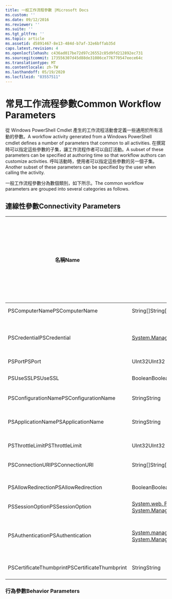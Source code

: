 ```yaml
---
title: 一般工作流程參數 |Microsoft Docs
ms.custom: ''
ms.date: 09/12/2016
ms.reviewer: ''
ms.suite: ''
ms.tgt_pltfrm: ''
ms.topic: article
ms.assetid: d5891467-8e13-484d-b7af-32e6bffab35d
caps.latest.revision: 4
ms.openlocfilehash: c436ad017be72d97c26552c85d9fd212892ec731
ms.sourcegitcommit: 173556307d45d88de31086ce776770547eece64c
ms.translationtype: MT
ms.contentlocale: zh-TW
ms.lasthandoff: 05/19/2020
ms.locfileid: "83557511"
---
```

# <a name="common-workflow-parameters"></a><span data-ttu-id="bb51a-102">常見工作流程參數</span><span class="sxs-lookup"><span data-stu-id="bb51a-102">Common Workflow Parameters</span></span>

<span data-ttu-id="bb51a-103">從 Windows PowerShell Cmdlet 產生的工作流程活動會定義一些通用於所有活動的參數。</span><span class="sxs-lookup"><span data-stu-id="bb51a-103">A workflow activity generated from a Windows PowerShell cmdlet  defines a number of parameters that common to all activities.</span></span> <span data-ttu-id="bb51a-104">在撰寫時可以指定這些參數的子集，讓工作流程作者可以自訂活動。</span><span class="sxs-lookup"><span data-stu-id="bb51a-104">A subset of these parameters can be specified at authoring time so that workflow authors can customize activities.</span></span> <span data-ttu-id="bb51a-105">呼叫活動時，使用者可以指定這些參數的另一個子集。</span><span class="sxs-lookup"><span data-stu-id="bb51a-105">Another subset of these parameters can be specified by the user when calling the activity.</span></span>

<span data-ttu-id="bb51a-106">一般工作流程參數分為數個類別，如下所示。</span><span class="sxs-lookup"><span data-stu-id="bb51a-106">The common workflow parameters are grouped into several categories as follows.</span></span>

## <a name="connectivity-parameters"></a><span data-ttu-id="bb51a-107">連線性參數</span><span class="sxs-lookup"><span data-stu-id="bb51a-107">Connectivity Parameters</span></span>

|<span data-ttu-id="bb51a-108">名稱</span><span class="sxs-lookup"><span data-stu-id="bb51a-108">Name</span></span>|<span data-ttu-id="bb51a-109">類型</span><span class="sxs-lookup"><span data-stu-id="bb51a-109">Type</span></span>|<span data-ttu-id="bb51a-110">描述</span><span class="sxs-lookup"><span data-stu-id="bb51a-110">Description</span></span>|<span data-ttu-id="bb51a-111">使用者可以在執行時間時指定嗎？</span><span class="sxs-lookup"><span data-stu-id="bb51a-111">Can be specified by end user at execution time?</span></span>|<span data-ttu-id="bb51a-112">在撰寫時可以由工作流程作者指定嗎？</span><span class="sxs-lookup"><span data-stu-id="bb51a-112">Can be specified by workflow author at authoring time?</span></span>|<span data-ttu-id="bb51a-113">可由工作流程作者在具現化時指定嗎？</span><span class="sxs-lookup"><span data-stu-id="bb51a-113">Can be specified by workflow author at instantiation?</span></span>|
|----------|----------|-----------------|-----------------------------------------------------|------------------------------------------------------------|-----------------------------------------------------------|
|<span data-ttu-id="bb51a-114">PSComputerName</span><span class="sxs-lookup"><span data-stu-id="bb51a-114">PSComputerName</span></span>|<span data-ttu-id="bb51a-115">String[]</span><span class="sxs-lookup"><span data-stu-id="bb51a-115">String[]</span></span>|<span data-ttu-id="bb51a-116">要啟動作業的電腦名稱稱清單。</span><span class="sxs-lookup"><span data-stu-id="bb51a-116">A list of computer names for which to launch jobs.</span></span>|<span data-ttu-id="bb51a-117">是</span><span class="sxs-lookup"><span data-stu-id="bb51a-117">Yes</span></span>|<span data-ttu-id="bb51a-118">是</span><span class="sxs-lookup"><span data-stu-id="bb51a-118">Yes</span></span>|<span data-ttu-id="bb51a-119">是</span><span class="sxs-lookup"><span data-stu-id="bb51a-119">Yes</span></span>|
|<span data-ttu-id="bb51a-120">PSCredential</span><span class="sxs-lookup"><span data-stu-id="bb51a-120">PSCredential</span></span>|[<span data-ttu-id="bb51a-121">System.Management.Automation.PSCredential</span><span class="sxs-lookup"><span data-stu-id="bb51a-121">System.Management.Automation.PSCredential</span></span>](/dotnet/api/System.Management.Automation.PSCredential)|<span data-ttu-id="bb51a-122">用來登入 PSComputerName 參數所指定之電腦的驗證認證。</span><span class="sxs-lookup"><span data-stu-id="bb51a-122">The authentication credential to use to login to the computers specified by the PSComputerName parameter.</span></span> <span data-ttu-id="bb51a-123">只有在指定 PSComputerName 時，此參數才有效。</span><span class="sxs-lookup"><span data-stu-id="bb51a-123">This parameter is valid only if PSComputerName is specified.</span></span>|<span data-ttu-id="bb51a-124">是</span><span class="sxs-lookup"><span data-stu-id="bb51a-124">Yes</span></span>|<span data-ttu-id="bb51a-125">是</span><span class="sxs-lookup"><span data-stu-id="bb51a-125">Yes</span></span>|<span data-ttu-id="bb51a-126">是</span><span class="sxs-lookup"><span data-stu-id="bb51a-126">Yes</span></span>|
|<span data-ttu-id="bb51a-127">PSPort</span><span class="sxs-lookup"><span data-stu-id="bb51a-127">PSPort</span></span>|<span data-ttu-id="bb51a-128">UInt32</span><span class="sxs-lookup"><span data-stu-id="bb51a-128">UInt32</span></span>|<span data-ttu-id="bb51a-129">要用來執行工作流程的埠。</span><span class="sxs-lookup"><span data-stu-id="bb51a-129">The port to be used to run the workflow.</span></span>|<span data-ttu-id="bb51a-130">是</span><span class="sxs-lookup"><span data-stu-id="bb51a-130">Yes</span></span>|<span data-ttu-id="bb51a-131">是</span><span class="sxs-lookup"><span data-stu-id="bb51a-131">Yes</span></span>|<span data-ttu-id="bb51a-132">是</span><span class="sxs-lookup"><span data-stu-id="bb51a-132">Yes</span></span>|
|<span data-ttu-id="bb51a-133">PSUseSSL</span><span class="sxs-lookup"><span data-stu-id="bb51a-133">PSUseSSL</span></span>|<span data-ttu-id="bb51a-134">Boolean</span><span class="sxs-lookup"><span data-stu-id="bb51a-134">Boolean</span></span>|<span data-ttu-id="bb51a-135">使用安全通訊端層（SSL）通訊協定來建立遠端電腦的安全連線，以執行工作流程。</span><span class="sxs-lookup"><span data-stu-id="bb51a-135">Use Secure Sockets Layer (SSL) protocol to establish a secure connection to the remote computer to run the workflow.</span></span>|<span data-ttu-id="bb51a-136">是</span><span class="sxs-lookup"><span data-stu-id="bb51a-136">Yes</span></span>|<span data-ttu-id="bb51a-137">是</span><span class="sxs-lookup"><span data-stu-id="bb51a-137">Yes</span></span>|<span data-ttu-id="bb51a-138">是</span><span class="sxs-lookup"><span data-stu-id="bb51a-138">Yes</span></span>|
|<span data-ttu-id="bb51a-139">PSConfigurationName</span><span class="sxs-lookup"><span data-stu-id="bb51a-139">PSConfigurationName</span></span>|<span data-ttu-id="bb51a-140">String</span><span class="sxs-lookup"><span data-stu-id="bb51a-140">String</span></span>|<span data-ttu-id="bb51a-141">用來執行工作流程的會話設定。</span><span class="sxs-lookup"><span data-stu-id="bb51a-141">The session configuration used to run the workflow.</span></span>|<span data-ttu-id="bb51a-142">是</span><span class="sxs-lookup"><span data-stu-id="bb51a-142">Yes</span></span>|<span data-ttu-id="bb51a-143">是</span><span class="sxs-lookup"><span data-stu-id="bb51a-143">Yes</span></span>|<span data-ttu-id="bb51a-144">是</span><span class="sxs-lookup"><span data-stu-id="bb51a-144">Yes</span></span>|
|<span data-ttu-id="bb51a-145">PSApplicationName</span><span class="sxs-lookup"><span data-stu-id="bb51a-145">PSApplicationName</span></span>|<span data-ttu-id="bb51a-146">String</span><span class="sxs-lookup"><span data-stu-id="bb51a-146">String</span></span>|<span data-ttu-id="bb51a-147">工作流程執行之連接 URI 的應用程式名稱部分。</span><span class="sxs-lookup"><span data-stu-id="bb51a-147">The application name portion of the connection URI for the workflow execution.</span></span> <span data-ttu-id="bb51a-148">只有當您不使用 ConnectionURI 參數時，才使用此參數。</span><span class="sxs-lookup"><span data-stu-id="bb51a-148">Use this parameter only when you are not using the ConnectionURI parameter.</span></span>|<span data-ttu-id="bb51a-149">是</span><span class="sxs-lookup"><span data-stu-id="bb51a-149">Yes</span></span>|<span data-ttu-id="bb51a-150">是</span><span class="sxs-lookup"><span data-stu-id="bb51a-150">Yes</span></span>|<span data-ttu-id="bb51a-151">是</span><span class="sxs-lookup"><span data-stu-id="bb51a-151">Yes</span></span>|
|<span data-ttu-id="bb51a-152">PSThrottleLimit</span><span class="sxs-lookup"><span data-stu-id="bb51a-152">PSThrottleLimit</span></span>|<span data-ttu-id="bb51a-153">UInt32</span><span class="sxs-lookup"><span data-stu-id="bb51a-153">UInt32</span></span>|<span data-ttu-id="bb51a-154">可建立來執行工作流程的最大並行連接數目。</span><span class="sxs-lookup"><span data-stu-id="bb51a-154">The maximum number of concurrent connections that can be established to run the workflow.</span></span>|<span data-ttu-id="bb51a-155">是</span><span class="sxs-lookup"><span data-stu-id="bb51a-155">Yes</span></span>|<span data-ttu-id="bb51a-156">TBD</span><span class="sxs-lookup"><span data-stu-id="bb51a-156">TBD</span></span>|<span data-ttu-id="bb51a-157">是</span><span class="sxs-lookup"><span data-stu-id="bb51a-157">Yes</span></span>|
|<span data-ttu-id="bb51a-158">PSConnectionURI</span><span class="sxs-lookup"><span data-stu-id="bb51a-158">PSConnectionURI</span></span>|<span data-ttu-id="bb51a-159">String[]</span><span class="sxs-lookup"><span data-stu-id="bb51a-159">String[]</span></span>|<span data-ttu-id="bb51a-160">完整 Uri 陣列，指定用來執行工作流程之互動式會話的端點。</span><span class="sxs-lookup"><span data-stu-id="bb51a-160">An array of fully-qualified URIs that specify the endpoints for the interactive sessions used to run the workflow.</span></span>|<span data-ttu-id="bb51a-161">是</span><span class="sxs-lookup"><span data-stu-id="bb51a-161">Yes</span></span>|<span data-ttu-id="bb51a-162">是</span><span class="sxs-lookup"><span data-stu-id="bb51a-162">Yes</span></span>|<span data-ttu-id="bb51a-163">是</span><span class="sxs-lookup"><span data-stu-id="bb51a-163">Yes</span></span>|
|<span data-ttu-id="bb51a-164">PSAllowRedirection</span><span class="sxs-lookup"><span data-stu-id="bb51a-164">PSAllowRedirection</span></span>|<span data-ttu-id="bb51a-165">Boolean</span><span class="sxs-lookup"><span data-stu-id="bb51a-165">Boolean</span></span>|<span data-ttu-id="bb51a-166">指定是否允許將這個連接重新導向至替代 URI，以執行工作流程。</span><span class="sxs-lookup"><span data-stu-id="bb51a-166">Specifies whether to allow redirection of this connection to an alternate URI to run the workflow.</span></span>|<span data-ttu-id="bb51a-167">是</span><span class="sxs-lookup"><span data-stu-id="bb51a-167">Yes</span></span>|<span data-ttu-id="bb51a-168">是</span><span class="sxs-lookup"><span data-stu-id="bb51a-168">Yes</span></span>|<span data-ttu-id="bb51a-169">是</span><span class="sxs-lookup"><span data-stu-id="bb51a-169">Yes</span></span>|
|<span data-ttu-id="bb51a-170">PSSessionOption</span><span class="sxs-lookup"><span data-stu-id="bb51a-170">PSSessionOption</span></span>|[<span data-ttu-id="bb51a-171">System.web. Pssessionoption （自動化）</span><span class="sxs-lookup"><span data-stu-id="bb51a-171">System.Management.Automation.Remoting.Pssessionoption</span></span>](/dotnet/api/System.Management.Automation.Remoting.PSSessionOption)|<span data-ttu-id="bb51a-172">用於執行工作流程之會話的 Advanced 選項。</span><span class="sxs-lookup"><span data-stu-id="bb51a-172">Advanced options for the session used to run the workflow.</span></span>|<span data-ttu-id="bb51a-173">是</span><span class="sxs-lookup"><span data-stu-id="bb51a-173">Yes</span></span>|<span data-ttu-id="bb51a-174">是</span><span class="sxs-lookup"><span data-stu-id="bb51a-174">Yes</span></span>|<span data-ttu-id="bb51a-175">是</span><span class="sxs-lookup"><span data-stu-id="bb51a-175">Yes</span></span>|
|<span data-ttu-id="bb51a-176">PSAuthentication</span><span class="sxs-lookup"><span data-stu-id="bb51a-176">PSAuthentication</span></span>|[<span data-ttu-id="bb51a-177">System.management.automation.runspaces.authenticationmechanism （系統管理）</span><span class="sxs-lookup"><span data-stu-id="bb51a-177">System.Management.Automation.Runspaces.Authenticationmechanism</span></span>](/dotnet/api/System.Management.Automation.Runspaces.AuthenticationMechanism)|<span data-ttu-id="bb51a-178">[System.management.automation.runspaces.authenticationmechanism](/dotnet/api/System.Management.Automation.Runspaces.AuthenticationMechanism)列舉的值，指定用來驗證使用者認證的驗證機制（authentication）。</span><span class="sxs-lookup"><span data-stu-id="bb51a-178">A value of the [System.Management.Automation.Runspaces.Authenticationmechanism](/dotnet/api/System.Management.Automation.Runspaces.AuthenticationMechanism) enumeration that specifies the authentication mechanism used to authenticate the user's credentials.</span></span>|<span data-ttu-id="bb51a-179">是</span><span class="sxs-lookup"><span data-stu-id="bb51a-179">Yes</span></span>|<span data-ttu-id="bb51a-180">是</span><span class="sxs-lookup"><span data-stu-id="bb51a-180">Yes</span></span>|<span data-ttu-id="bb51a-181">是</span><span class="sxs-lookup"><span data-stu-id="bb51a-181">Yes</span></span>|
|<span data-ttu-id="bb51a-182">PSCertificateThumbprint</span><span class="sxs-lookup"><span data-stu-id="bb51a-182">PSCertificateThumbprint</span></span>|<span data-ttu-id="bb51a-183">String</span><span class="sxs-lookup"><span data-stu-id="bb51a-183">String</span></span>|<span data-ttu-id="bb51a-184">具有執行工作流程許可權之使用者帳戶的數位公開金鑰憑證（X509）。</span><span class="sxs-lookup"><span data-stu-id="bb51a-184">The digital public key certificate (X509) of a user account that has permission to run the workflow.</span></span>|<span data-ttu-id="bb51a-185">是</span><span class="sxs-lookup"><span data-stu-id="bb51a-185">Yes</span></span>|<span data-ttu-id="bb51a-186">是</span><span class="sxs-lookup"><span data-stu-id="bb51a-186">Yes</span></span>|<span data-ttu-id="bb51a-187">是</span><span class="sxs-lookup"><span data-stu-id="bb51a-187">Yes</span></span>|

### <a name="behavior-parameters"></a><span data-ttu-id="bb51a-188">行為參數</span><span class="sxs-lookup"><span data-stu-id="bb51a-188">Behavior Parameters</span></span>
